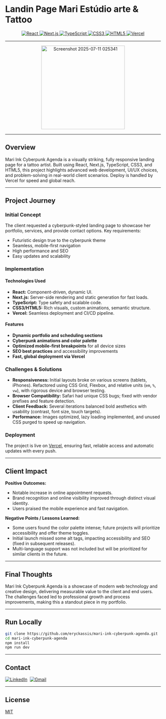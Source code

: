 # Landin Page Mari Estúdio arte & Tattoo

<div align="center" style="margin-bottom: 16px;">
  <a href="https://react.dev" target="_blank">
    <img src="https://img.shields.io/badge/React-20232A?style=for-the-badge&logo=react&logoColor=61DAFB" alt="React"/>
  </a>
  <a href="https://nextjs.org/" target="_blank">
    <img src="https://img.shields.io/badge/Next.js-000000?style=for-the-badge&logo=nextdotjs&logoColor=white" alt="Next.js"/>
  </a>
  <a href="https://www.typescriptlang.org/" target="_blank">
    <img src="https://img.shields.io/badge/TypeScript-3178C6?style=for-the-badge&logo=typescript&logoColor=white" alt="TypeScript"/>
  </a>
  <a href="https://developer.mozilla.org/docs/Web/CSS" target="_blank">
    <img src="https://img.shields.io/badge/CSS3-1572B6?style=for-the-badge&logo=css3&logoColor=white" alt="CSS3"/>
  </a>
  <a href="https://developer.mozilla.org/docs/Web/HTML" target="_blank">
    <img src="https://img.shields.io/badge/HTML5-E34F26?style=for-the-badge&logo=html5&logoColor=white" alt="HTML5"/>
  </a>
  <a href="https://vercel.com/" target="_blank">
    <img src="https://img.shields.io/badge/Vercel-000000?style=for-the-badge&logo=vercel&logoColor=white" alt="Vercel"/>
  </a>
</div>

---

<div align="center" style="margin-bottom: 16px;">
  <img src="https://github.com/user-attachments/assets/3a1086ab-4e1d-477f-989d-7a1c004cdace" alt="Screenshot 2025-07-11 025341" width="270"/>
</div>


---

## Overview

Mari Ink Cyberpunk Agenda is a visually striking, fully responsive landing page for a tattoo artist. Built using React, Next.js, TypeScript, CSS3, and HTML5, this project highlights advanced web development, UI/UX choices, and problem-solving in real-world client scenarios. Deploy is handled by Vercel for speed and global reach.

---

## Project Journey

### Initial Concept

The client requested a cyberpunk-styled landing page to showcase her portfolio, services, and provide contact options. Key requirements:
- Futuristic design true to the cyberpunk theme
- Seamless, mobile-first navigation
- High performance and SEO
- Easy updates and scalability

### Implementation

#### Technologies Used

- **React:** Component-driven, dynamic UI.
- **Next.js:** Server-side rendering and static generation for fast loads.
- **TypeScript:** Type safety and scalable code.
- **CSS3/HTML5:** Rich visuals, custom animations, semantic structure.
- **Vercel:** Seamless deployment and CI/CD pipeline.

#### Features

- **Dynamic portfolio and scheduling sections**
- **Cyberpunk animations and color palette**
- **Optimized mobile-first breakpoints** for all device sizes
- **SEO best practices** and accessibility improvements
- **Fast, global deployment via Vercel**

### Challenges & Solutions

- **Responsiveness:** Initial layouts broke on various screens (tablets, iPhones). Refactored using CSS Grid, Flexbox, and relative units (`em`, `%`, `vw`), with rigorous device and browser testing.
- **Browser Compatibility:** Safari had unique CSS bugs; fixed with vendor prefixes and feature detection.
- **Client Feedback:** Several iterations balanced bold aesthetics with usability (contrast, font size, touch targets).
- **Performance:** Images optimized, lazy loading implemented, and unused CSS purged to speed up navigation.

### Deployment

The project is live on [Vercel](https://vercel.com/), ensuring fast, reliable access and automatic updates with every push.

---

## Client Impact

**Positive Outcomes:**
- Notable increase in online appointment requests.
- Brand recognition and online visibility improved through distinct visual identity.
- Users praised the mobile experience and fast navigation.

**Negative Points / Lessons Learned:**
- Some users found the color palette intense; future projects will prioritize accessibility and offer theme toggles.
- Initial launch missed some alt tags, impacting accessibility and SEO (fixed in subsequent releases).
- Multi-language support was not included but will be prioritized for similar clients in the future.

---

## Final Thoughts

Mari Ink Cyberpunk Agenda is a showcase of modern web technology and creative design, delivering measurable value to the client and end users. The challenges faced led to professional growth and process improvements, making this a standout piece in my portfolio.

---

## Run Locally

```bash
git clone https://github.com/eryckassis/mari-ink-cyberpunk-agenda.git
cd mari-ink-cyberpunk-agenda
npm install
npm run dev
```

---

## Contact

<div style="display: flex; gap: 8px;">
  <a href="https://www.linkedin.com/in/eryckassis/" target="_blank">
    <img src="https://img.shields.io/badge/LINKEDIN-0077B5?style=for-the-badge&logo=linkedin&logoColor=white" alt="LinkedIn"/>
  </a>
  <a href="mailto:eryckassis@gmail.com" target="_blank">
    <img src="https://img.shields.io/badge/GMAIL-EA4335?style=for-the-badge&logo=gmail&logoColor=white" alt="Gmail"/>
  </a>
</div>

---

## License

[MIT](LICENSE)
